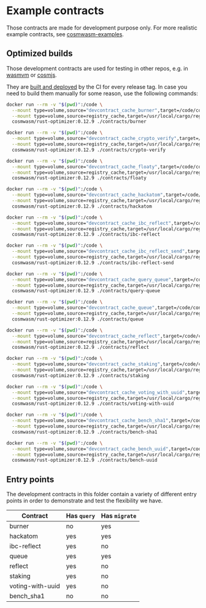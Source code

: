 # Example contracts

Those contracts are made for development purpose only. For more realistic
example contracts, see
[cosmwasm-examples](https://github.com/CosmWasm/cosmwasm-examples).

## Optimized builds

Those development contracts are used for testing in other repos, e.g. in
[wasmvm](https://github.com/Finschia/wasmvm/tree/main/api/testdata) or
[cosmjs](https://github.com/cosmos/cosmjs/tree/main/scripts/wasmd/contracts).

They are [built and deployed](https://github.com/Finschia/cosmwasm/releases) by
the CI for every release tag. In case you need to build them manually for some
reason, use the following commands:

```sh
docker run --rm -v "$(pwd)":/code \
  --mount type=volume,source="devcontract_cache_burner",target=/code/contracts/burner/target \
  --mount type=volume,source=registry_cache,target=/usr/local/cargo/registry \
  cosmwasm/rust-optimizer:0.12.9 ./contracts/burner

docker run --rm -v "$(pwd)":/code \
  --mount type=volume,source="devcontract_cache_crypto_verify",target=/code/contracts/crypto-verify/target \
  --mount type=volume,source=registry_cache,target=/usr/local/cargo/registry \
  cosmwasm/rust-optimizer:0.12.9 ./contracts/crypto-verify

docker run --rm -v "$(pwd)":/code \
  --mount type=volume,source="devcontract_cache_floaty",target=/code/contracts/floaty/target \
  --mount type=volume,source=registry_cache,target=/usr/local/cargo/registry \
  cosmwasm/rust-optimizer:0.12.9 ./contracts/floaty

docker run --rm -v "$(pwd)":/code \
  --mount type=volume,source="devcontract_cache_hackatom",target=/code/contracts/hackatom/target \
  --mount type=volume,source=registry_cache,target=/usr/local/cargo/registry \
  cosmwasm/rust-optimizer:0.12.9 ./contracts/hackatom

docker run --rm -v "$(pwd)":/code \
  --mount type=volume,source="devcontract_cache_ibc_reflect",target=/code/contracts/ibc-reflect/target \
  --mount type=volume,source=registry_cache,target=/usr/local/cargo/registry \
  cosmwasm/rust-optimizer:0.12.9 ./contracts/ibc-reflect

docker run --rm -v "$(pwd)":/code \
  --mount type=volume,source="devcontract_cache_ibc_reflect_send",target=/code/contracts/ibc-reflect-send/target \
  --mount type=volume,source=registry_cache,target=/usr/local/cargo/registry \
  cosmwasm/rust-optimizer:0.12.9 ./contracts/ibc-reflect-send

docker run --rm -v "$(pwd)":/code \
  --mount type=volume,source="devcontract_cache_query_queue",target=/code/contracts/query-queue/target \
  --mount type=volume,source=registry_cache,target=/usr/local/cargo/registry \
  cosmwasm/rust-optimizer:0.12.9 ./contracts/query-queue

docker run --rm -v "$(pwd)":/code \
  --mount type=volume,source="devcontract_cache_queue",target=/code/contracts/queue/target \
  --mount type=volume,source=registry_cache,target=/usr/local/cargo/registry \
  cosmwasm/rust-optimizer:0.12.9 ./contracts/queue

docker run --rm -v "$(pwd)":/code \
  --mount type=volume,source="devcontract_cache_reflect",target=/code/contracts/reflect/target \
  --mount type=volume,source=registry_cache,target=/usr/local/cargo/registry \
  cosmwasm/rust-optimizer:0.12.9 ./contracts/reflect

docker run --rm -v "$(pwd)":/code \
  --mount type=volume,source="devcontract_cache_staking",target=/code/contracts/staking/target \
  --mount type=volume,source=registry_cache,target=/usr/local/cargo/registry \
  cosmwasm/rust-optimizer:0.12.9 ./contracts/staking

docker run --rm -v "$(pwd)":/code \
  --mount type=volume,source="devcontract_cache_voting_with_uuid",target=/code/contracts/voting-with-uuid/target \
  --mount type=volume,source=registry_cache,target=/usr/local/cargo/registry \
  cosmwasm/rust-optimizer:0.12.9 ./contracts/voting-with-uuid

docker run --rm -v "$(pwd)":/code \
  --mount type=volume,source="devcontract_cache_bench_sha1",target=/code/contracts/bench-sha1/target \
  --mount type=volume,source=registry_cache,target=/usr/local/cargo/registry \
  cosmwasm/rust-optimizer:0.12.9 ./contracts/bench-sha1

docker run --rm -v "$(pwd)":/code \
  --mount type=volume,source="devcontract_cache_bench_uuid",target=/code/contracts/bench-uuid/target \
  --mount type=volume,source=registry_cache,target=/usr/local/cargo/registry \
  cosmwasm/rust-optimizer:0.12.9 ./contracts/bench-uuid
```

## Entry points

The development contracts in this folder contain a variety of different entry
points in order to demonstrate and test the flexibility we have.

| Contract         | Has `query` | Has `migrate` |
| ---------------- | ----------- | ------------- |
| burner           | no          | yes           |
| hackatom         | yes         | yes           |
| ibc-reflect      | yes         | no            |
| queue            | yes         | yes           |
| reflect          | yes         | no            |
| staking          | yes         | no            |
| voting-with-uuid | yes         | no            |
| bench_sha1       | no          | no            |
